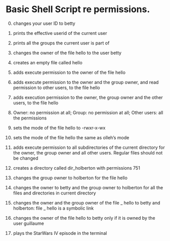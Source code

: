# Basic Shell Script re permissions.
 
0. changes your user ID to betty

1. prints the effective userid of the current user

2. prints all the groups the current user is part of

3. changes the owner of the file hello to the user betty

4. creates an empty file called hello

5. adds execute permission to the owner of the file hello

6. adds execute permission to the owner and the group owner, and read permission to other users, to the file hello

7. adds execution permission to the owner, the group owner and the other users, to the file hello

8. Owner: no permission at all; Group: no permission at all; Other users: all the permissions

9. sets the mode of the file hello to -rwxr-x-wx

10. sets the mode of the file hello the same as olleh’s mode

11. adds execute permission to all subdirectories of the current directory for the owner, the group owner and all other users. Regular files should not be changed

12.  creates a directory called dir_holberton with permissions 751  

13.  changes the group owner to holberton for the file hello

14. changes the owner to betty and the group owner to holberton for all the files and directories in current directory

15. changes the owner and the group owner of the file _ hello to betty and holberton: file _ hello is a symbolic link

16. changes the owner of the file hello to betty only if it is owned by the user guillaume

17. plays the StarWars IV episode in the terminal

